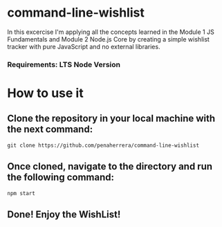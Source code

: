 # command-line-wishlist
In this excercise I'm applying all the concepts learned in the Module 1 JS Fundamentals and Module 2 Node.js Core by creating
a simple wishlist tracker with pure JavaScript and no external libraries.

### Requirements: LTS Node Version 

# How to use it

## Clone the repository in your local machine with the next command:
`git clone https://github.com/penaherrera/command-line-wishlist`

## Once cloned, navigate to the directory and run the following command:
`npm start`

## Done! Enjoy the WishList!
